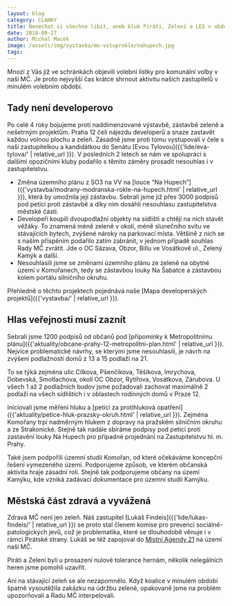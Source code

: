 ```yaml
---
layout: blog
category: CLANKY
title: Nenechat si všechno líbit, aneb klub Piráti, Zelení a LES v období 2014-2018
date: 2018-09-27
author: Michal Macek
image: /assets/img/vystavba/mo-vstuprokle/nahupech.jpg
tags:
---
```


Mnozí z Vás již ve schránkách objevili volební lístky pro komunální volby v naší MČ. Je proto nejvyšší čas krátce shrnout aktivitu našich zastupitelů v minulém volebním období.

## Tady není developerovo
Po celé 4 roky bojujeme proti naddimenzované výstavbě, zástavbě zeleně a nešetrným projektům. Praha 12 čelí nájezdu developerů a snaze zastavět každou volnou plochu a zeleň. Zásadně jsme proti tomu vystupovali v čele s naší zastupitelkou a kandidátkou do Senátu [Evou Tylovou]({{'lide/eva-tylova/' | relative_url }}). V posledních 2 letech se nám ve spolupráci s dalšími opozičními kluby podařilo s těmito záměry prosadit nesouhlas i v zastupitelstvu.

* Změna územního plánu z SO3 na VV na [louce “Na Hupech”]({{'vystavba/modrany-modranska-rokle-na-hupech.html' | relative_url }}), která by umožnila její zástavbu. Sebrali jsme již přes 3000 podpisů pod petici proti zástavbě a díky nim dosáhli nesouhlasu zastupitelstva městské části.
* Developeři koupili dvoupodlažní objekty na sídlišti a chtějí na nich stavět věžáky. To znamená méně zeleně v okolí, méně slunečního svitu ve stávajících bytech, zvýšené nároky na parkovací místa. Většině z nich se s naším přispěním podařilo zatím zabránit, v jednom případě souhlas Rady MČ zvrátit. Jde o OC Sázava, Obzor, Billu ve Vosátkově ul., Zelený Kamýk a další.
* Nesouhlasili jsme se změnami územního plánu ze zeleně na obytné území v Komořanech, tedy se zástavbou louky Na Šabatce a zástavbou kolem portálu silničního okruhu.

Přehledně o těchto projektech pojednává naše [Mapa developerských projektů]({{'vystavba/' | relative_url }}).

## Hlas veřejnosti musí zaznít

Sebrali jsme 1200 podpisů od občanů pod [připomínky k Metropolitnímu plánu]({{'aktuality/obcane-prahy-12-metropolitni-plan.html' | relative_url }}). Nejvíce problematické návrhy, se kterými jsme nesouhlasili, je návrh na zvýšení podlažnosti domů z 13 a 15 podlaží na 21.

To se týká zejména ulic Cílkova, Pšenčíkova, Těšíkova, Imrychova, Dobevská, Smotlachova, okolí OC Obzor, Rytířova, Vosátkova, Zárubova. U všech 1 až 2 podlažních budov jsme požadovali zachovat maximálně 2 podlaží na všech sídlištích i v oblastech rodinných domů v Praze 12.

Iniciovali jsme měření hluku a [petici za protihluková opatření]({{'aktuality/petice-hluk-prazsky-okruh.html' | relative_url }}). Zejména Komořany trpí nadměrným hlukem z dopravy na pražském silničním okruhu a ze Strakonické. Stejně tak nadále sbíráme podpisy pod petici proti zastavění louky Na Hupech pro případné projednání na Zastupitelstvu hl. m. Prahy.

Také jsem podpořili územní studii Komořan, od které očekáváme koncepční řešení vymezeného území. Podporujeme způsob, ve kterém občanská aktivita hraje zásadní roli. Stejně tak podporujeme občany na území Kamýku, kde vzniká zadávací dokumentace pro územní studii Kamýku.

## Městská část zdravá a vyvážená

Zdravá MČ není jen zeleň. Náš zastupitel [Lukáš Findeis]({{'lide/lukas-findeis/' | relative_url }}) se proto stal členem komise pro prevenci sociálně-patologických jevů, což je problematika, které se dlouhodobě věnuje i v rámci Pirátské strany. Lukáš se též zapojoval do [Místní Agendy 21](https://www.praha12.cz/mistni-agenda-21/ds-1323/p1=9256) na území naší MČ.

Piráti a Zelení byli u prosazení nulové tolerance hernám, několik nelegálních heren jsme pomohli uzavřít.

Ani na stávající zeleň se ale nezapomnělo. Když koalice v minulém období špatně vysoutěžila zakázku na údržbu zeleně, opakovaně jsme na problém upozorňovali a Radu MČ interpelovali.


